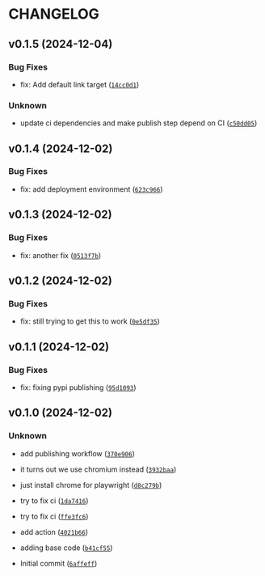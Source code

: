 # CHANGELOG


## v0.1.5 (2024-12-04)

### Bug Fixes

* fix: Add default link target ([`14cc0d1`](https://github.com/lurcio/streamlit-list-of-links/commit/14cc0d148ee4cf7b8c2ecbaf7a10d206db7a1205))

### Unknown

* update ci dependencies and make publish step depend on CI ([`c50dd05`](https://github.com/lurcio/streamlit-list-of-links/commit/c50dd05fda23373cb09f445f46c3ba51434fc67f))


## v0.1.4 (2024-12-02)

### Bug Fixes

* fix: add deployment environment ([`623c966`](https://github.com/lurcio/streamlit-list-of-links/commit/623c9666336760472d7a2b6423093d7d464a1830))


## v0.1.3 (2024-12-02)

### Bug Fixes

* fix: another fix ([`0513f7b`](https://github.com/lurcio/streamlit-list-of-links/commit/0513f7bf8fbde55ecafe877bbed7b7df3a791a26))


## v0.1.2 (2024-12-02)

### Bug Fixes

* fix: still trying to get this to work ([`0e5df35`](https://github.com/lurcio/streamlit-list-of-links/commit/0e5df35a61bc227c2cf7bd4207b8451363c520de))


## v0.1.1 (2024-12-02)

### Bug Fixes

* fix: fixing pypi publishing ([`95d1093`](https://github.com/lurcio/streamlit-list-of-links/commit/95d109387e1686c9c6c75aa2d527326e111af363))


## v0.1.0 (2024-12-02)

### Unknown

* add publishing workflow ([`370e906`](https://github.com/lurcio/streamlit-list-of-links/commit/370e906794aaf5a663ac3af4afeebb2792dfe7a5))

* it turns out we use chromium instead ([`3932baa`](https://github.com/lurcio/streamlit-list-of-links/commit/3932baa0c08cf07383fed45d75123ff21df63863))

* just install chrome for playwright ([`d8c279b`](https://github.com/lurcio/streamlit-list-of-links/commit/d8c279b563e4b4e5e45f0ee95c714757bd1649b3))

* try to fix ci ([`1da7416`](https://github.com/lurcio/streamlit-list-of-links/commit/1da7416f003d28aba1cefd1b5f389deb409cd948))

* try to fix ci ([`ffe3fc6`](https://github.com/lurcio/streamlit-list-of-links/commit/ffe3fc6b5fe8d93fd46a2a46cdbe1b966bac29b3))

* add action ([`4021b66`](https://github.com/lurcio/streamlit-list-of-links/commit/4021b66b4725105e3d596e71b871f4b6b05357fe))

* adding base code ([`b41cf55`](https://github.com/lurcio/streamlit-list-of-links/commit/b41cf55b7e999e8c1bca43c868afebedf2751ab9))

* Initial commit ([`6affeff`](https://github.com/lurcio/streamlit-list-of-links/commit/6affeff1457685c613be83f54b6983d23be878ae))

